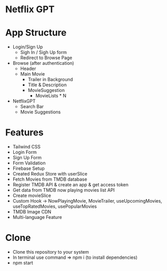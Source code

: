 # Netflix GPT

# App Structure

- Login/Sign Up
  - Sigh In / Sigh Up form
  - Redirect to Browse Page
- Browse (after authentication)
  - Header
  - Main Movie
    - Trailer in Background
    - Title & Description
    - MovieSuggestion
      - MovieLists \* N
- NetflixGPT
  - Search Bar
  - Movie Suggestions

# Features

- Tailwind CSS
- Login Form
- Sign Up Form
- Form Validation
- Firebase Setup
- Created Redux Store with userSlice
- Fetch Movies from TMDB database
- Register TMDB API & create an app & get access token
- Get data from TMDB now playing movies list API
- Create movieSlice
- Custom Hook -> NowPlayingMovie, MovieTrailer, useUpcomingMovies, useTopRatedMovies, usePopularMovies
- TMDB Image CDN
- Multi-language Feature

# Clone

- Clone this repository to your system
- In terminal use command => npm i (to install dependencies)
- npm start
